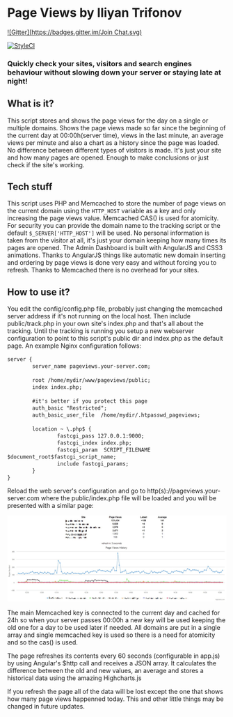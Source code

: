 # Page Views by Iliyan Trifonov
[![Gitter](https://badges.gitter.im/Join Chat.svg)](https://gitter.im/iliyan-trifonov/page-views?utm_source=badge&utm_medium=badge&utm_campaign=pr-badge&utm_content=badge)

[![StyleCI](https://styleci.io/repos/19856803/shield?style=flat)](https://styleci.io/repos/19856803)

### Quickly check your sites, visitors and search engines behaviour without slowing down your server or staying late at night!

## What is it?
This script stores and shows the page views for the day on a single or multiple domains. Shows the page views made
so far since the beginning of the current day at 00:00h(server time), views in the last minute, an average views per
minute and also a chart as a history since the page was loaded.
No difference between different types of visitors is made. It's just your site and how many pages are opened.
Enough to make conclusions or just check if the site's working.

## Tech stuff
This script uses PHP and Memcached to store the number of page views on the current domain using the `HTTP_HOST` variable
as a key and only increasing the page views value. Memcached CAS() is used for atomicity. For security you can provide 
the domain name to the tracking script or the default `$_SERVER['HTTP_HOST']` will be used.
No personal information is taken from the visitor at all, it's just your domain keeping how many times its pages are opened.
The Admin Dashboard is built with AngularJS and CSS3 animations. Thanks to AngularJS things like automatic new domain
inserting and ordering by page views is done very easy and without forcing you to refresh. 
Thanks to Memcached there is no overhead for your sites.

## How to use it?
You edit the config/config.php file, probably just changing the memcached server address if it's not running
on the local host.
Then include public/track.php in your own site's index.php and that's all about the tracking.
Until the tracking is running you setup a new webserver configuration to point to this script's public dir and index.php
as the default page. An example Nginx configuration follows:

    server {
            server_name pageviews.your-server.com;

            root /home/mydir/www/pageviews/public;
            index index.php;

            #it's better if you protect this page
            auth_basic "Restricted";
            auth_basic_user_file  /home/mydir/.htpasswd_pageviews;

            location ~ \.php$ {
                    fastcgi_pass 127.0.0.1:9000;
                    fastcgi_index index.php;
                    fastcgi_param  SCRIPT_FILENAME $document_root$fastcgi_script_name;
                    include fastcgi_params;
            }
    }

Reload the web server's configuration and go to http(s)://pageviews.your-server.com where the public/index.php file
will be loaded and you will be presented with a similar page:

![Page Views Preview](example.jpg)

The main Memcached key is connected to the current day and cached for 24h so when your server passes 00:00h
a new key will be used keeping the old one for a day to be used later if needed.
All domains are put in a single array and single memcached key is used so there is a need for atomicity and so the cas()
is used.

The page refreshes its contents every 60 seconds (configurable in app.js) by using Angular's $http call and receives
a JSON array. It calculates the difference between the old and new values, an average and stores a historical data
using the amazing Highcharts.js

If you refresh the page all of the data will be lost except the one that shows how many page views happenned today.
This and other little things may be changed in future updates.
